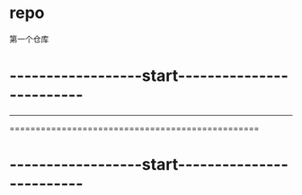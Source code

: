 # repo
第一个仓库
# ------------------start-------------------------  
------------------------------------------------  


================================================
# ------------------start-------------------------  
